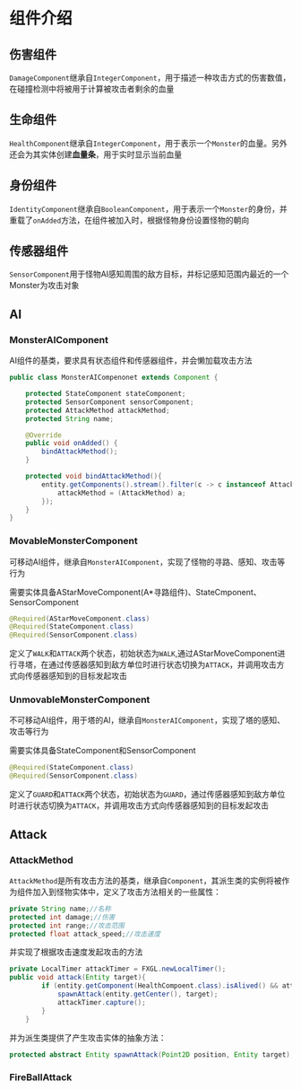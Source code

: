 # 组件介绍

## 伤害组件

`DamageComponent`继承自`IntegerComponent`，用于描述一种攻击方式的伤害数值，在碰撞检测中将被用于计算被攻击者剩余的血量

## 生命组件

`HealthComponent`继承自`IntegerComponent`，用于表示一个`Monster`的血量。另外还会为其实体创建**血量条**，用于实时显示当前血量

## 身份组件

`IdentityComponent`继承自`BooleanComponent`，用于表示一个`Monster`的身份，并重载了`onAdded`方法，在组件被加入时，根据怪物身份设置怪物的朝向

## 传感器组件

`SensorComponent`用于怪物AI感知周围的敌方目标，并标记感知范围内最近的一个Monster为攻击对象

## AI

### MonsterAIComponent

AI组件的基类，要求具有状态组件和传感器组件，并会懒加载攻击方法

```java
public class MonsterAICompenonet extends Component {

    protected StateComponent stateComponent;
    protected SensorComponent sensorComponent;
    protected AttackMethod attackMethod;
    protected String name;

    @Override
    public void onAdded() {
        bindAttackMethod();
    }

    protected void bindAttackMethod(){
        entity.getComponents().stream().filter(c -> c instanceof AttackMethod).findFirst().ifPresent(a -> {
            attackMethod = (AttackMethod) a;
        });
    }
}
```

### MovableMonsterComponent

可移动AI组件，继承自`MonsterAIComponent`，实现了怪物的寻路、感知、攻击等行为

需要实体具备AStarMoveComponent(A*寻路组件)、StateCmponent、SensorComponent

```java
@Required(AStarMoveComponent.class)
@Required(StateComponent.class)
@Required(SensorComponent.class)
```

定义了`WALK`和`ATTACK`两个状态，初始状态为`WALK`,通过AStarMoveComponent进行寻塔，在通过传感器感知到敌方单位时进行状态切换为`ATTACK`，并调用攻击方式向传感器感知到的目标发起攻击

### UnmovableMonsterComponent

不可移动AI组件，用于塔的AI，继承自`MonsterAIComponent`，实现了塔的感知、攻击等行为

需要实体具备StateComponent和SensorComponent

```java
@Required(StateComponent.class)
@Required(SensorComponent.class)
```

定义了`GUARD`和`ATTACK`两个状态，初始状态为`GUARD`，通过传感器感知到敌方单位时进行状态切换为`ATTACK`，并调用攻击方式向传感器感知到的目标发起攻击

## Attack

### AttackMethod

`AttackMethod`是所有攻击方法的基类，继承自`Component`，其派生类的实例将被作为组件加入到怪物实体中，定义了攻击方法相关的一些属性：

```java
private String name;//名称
protected int damage;//伤害
protected int range;//攻击范围
protected float attack_speed;//攻击速度
```

并实现了根据攻击速度发起攻击的方法

```java
private LocalTimer attackTimer = FXGL.newLocalTimer();
public void attack(Entity target){
        if (entity.getComponent(HealthCompoent.class).isAlived() && attackTimer.elapsed(ATTACK_DELAY)) {
            spawnAttack(entity.getCenter(), target);
            attackTimer.capture();
        }
    }
```

并为派生类提供了产生攻击实体的抽象方法：

```java
protected abstract Entity spawnAttack(Point2D position, Entity target);
```

### FireBallAttack

### 